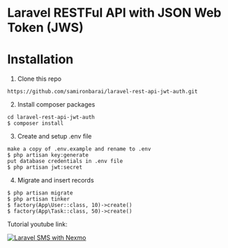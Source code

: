 # Laravel RESTFul API with JSON Web Token (JWS)

# Installation
1. Clone this repo
```
https://github.com/samironbarai/laravel-rest-api-jwt-auth.git
```

2. Install composer packages
```
cd laravel-rest-api-jwt-auth
$ composer install
```

3. Create and setup .env file
```
make a copy of .env.example and rename to .env
$ php artisan key:generate
put database credentials in .env file
$ php artisan jwt:secret
```

4. Migrate and insert records
```
$ php artisan migrate
$ php artisan tinker
$ factory(App\User::class, 10)->create()
$ factory(App\Task::class, 50)->create()
```

Tutorial youtube link:

[![Laravel SMS with Nexmo](https://img.youtube.com/vi/jF9wdF0sViI/0.jpg)](https://www.youtube.com/watch?v=jF9wdF0sViI) 

